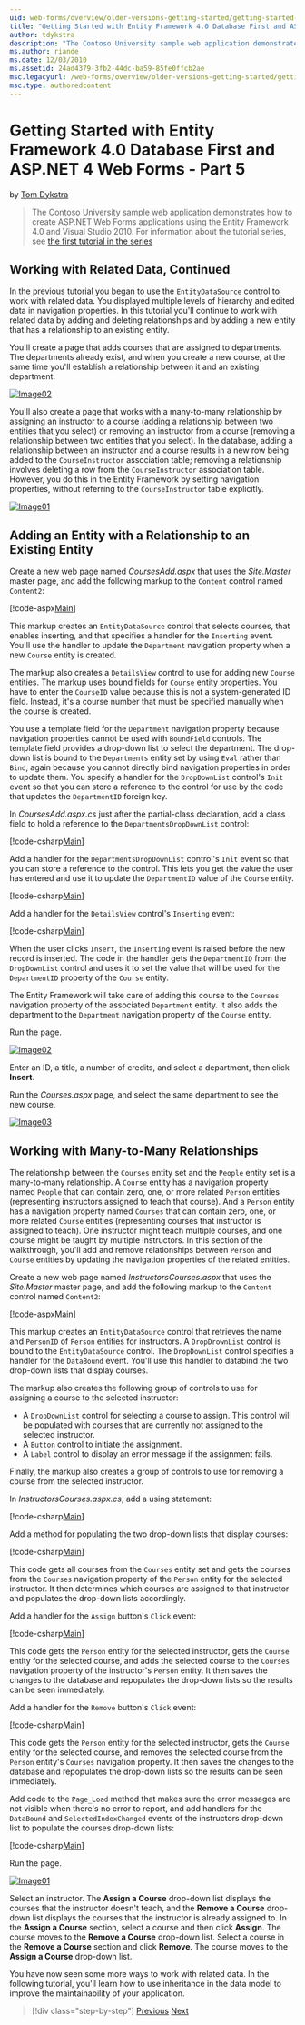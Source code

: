 ```yaml
---
uid: web-forms/overview/older-versions-getting-started/getting-started-with-ef/the-entity-framework-and-aspnet-getting-started-part-5
title: "Getting Started with Entity Framework 4.0 Database First and ASP.NET 4 Web Forms - Part 5 | Microsoft Docs"
author: tdykstra
description: "The Contoso University sample web application demonstrates how to create ASP.NET Web Forms applications using the Entity Framework. The sample application is..."
ms.author: riande
ms.date: 12/03/2010
ms.assetid: 24ad4379-3fb2-44dc-ba59-85fe0ffcb2ae
msc.legacyurl: /web-forms/overview/older-versions-getting-started/getting-started-with-ef/the-entity-framework-and-aspnet-getting-started-part-5
msc.type: authoredcontent
---
```

# Getting Started with Entity Framework 4.0 Database First and ASP.NET 4 Web Forms - Part 5

by [Tom Dykstra](https://github.com/tdykstra)

> The Contoso University sample web application demonstrates how to create ASP.NET Web Forms applications using the Entity Framework 4.0 and Visual Studio 2010. For information about the tutorial series, see [the first tutorial in the series](the-entity-framework-and-aspnet-getting-started-part-1.md)

## Working with Related Data, Continued

In the previous tutorial you began to use the `EntityDataSource` control to work with related data. You displayed multiple levels of hierarchy and edited data in navigation properties. In this tutorial you'll continue to work with related data by adding and deleting relationships and by adding a new entity that has a relationship to an existing entity.

You'll create a page that adds courses that are assigned to departments. The departments already exist, and when you create a new course, at the same time you'll establish a relationship between it and an existing department.

[![Image02](the-entity-framework-and-aspnet-getting-started-part-5/_static/image2.png)](the-entity-framework-and-aspnet-getting-started-part-5/_static/image1.png)

You'll also create a page that works with a many-to-many relationship by assigning an instructor to a course (adding a relationship between two entities that you select) or removing an instructor from a course (removing a relationship between two entities that you select). In the database, adding a relationship between an instructor and a course results in a new row being added to the `CourseInstructor` association table; removing a relationship involves deleting a row from the `CourseInstructor` association table. However, you do this in the Entity Framework by setting navigation properties, without referring to the `CourseInstructor` table explicitly.

[![Image01](the-entity-framework-and-aspnet-getting-started-part-5/_static/image4.png)](the-entity-framework-and-aspnet-getting-started-part-5/_static/image3.png)

## Adding an Entity with a Relationship to an Existing Entity

Create a new web page named *CoursesAdd.aspx* that uses the *Site.Master* master page, and add the following markup to the `Content` control named `Content2`:

[!code-aspx[Main](the-entity-framework-and-aspnet-getting-started-part-5/samples/sample1.aspx)]

This markup creates an `EntityDataSource` control that selects courses, that enables inserting, and that specifies a handler for the `Inserting` event. You'll use the handler to update the `Department` navigation property when a new `Course` entity is created.

The markup also creates a `DetailsView` control to use for adding new `Course` entities. The markup uses bound fields for `Course` entity properties. You have to enter the `CourseID` value because this is not a system-generated ID field. Instead, it's a course number that must be specified manually when the course is created.

You use a template field for the `Department` navigation property because navigation properties cannot be used with `BoundField` controls. The template field provides a drop-down list to select the department. The drop-down list is bound to the `Departments` entity set by using `Eval` rather than `Bind`, again because you cannot directly bind navigation properties in order to update them. You specify a handler for the `DropDownList` control's `Init` event so that you can store a reference to the control for use by the code that updates the `DepartmentID` foreign key.

In *CoursesAdd.aspx.cs* just after the partial-class declaration, add a class field to hold a reference to the `DepartmentsDropDownList` control:

[!code-csharp[Main](the-entity-framework-and-aspnet-getting-started-part-5/samples/sample2.cs)]

Add a handler for the `DepartmentsDropDownList` control's `Init` event so that you can store a reference to the control. This lets you get the value the user has entered and use it to update the `DepartmentID` value of the `Course` entity.

[!code-csharp[Main](the-entity-framework-and-aspnet-getting-started-part-5/samples/sample3.cs)]

Add a handler for the `DetailsView` control's `Inserting` event:

[!code-csharp[Main](the-entity-framework-and-aspnet-getting-started-part-5/samples/sample4.cs)]

When the user clicks `Insert`, the `Inserting` event is raised before the new record is inserted. The code in the handler gets the `DepartmentID` from the `DropDownList` control and uses it to set the value that will be used for the `DepartmentID` property of the `Course` entity.

The Entity Framework will take care of adding this course to the `Courses` navigation property of the associated `Department` entity. It also adds the department to the `Department` navigation property of the `Course` entity.

Run the page.

[![Image02](the-entity-framework-and-aspnet-getting-started-part-5/_static/image6.png)](the-entity-framework-and-aspnet-getting-started-part-5/_static/image5.png)

Enter an ID, a title, a number of credits, and select a department, then click **Insert**.

Run the *Courses.aspx* page, and select the same department to see the new course.

[![Image03](the-entity-framework-and-aspnet-getting-started-part-5/_static/image8.png)](the-entity-framework-and-aspnet-getting-started-part-5/_static/image7.png)

## Working with Many-to-Many Relationships

The relationship between the `Courses` entity set and the `People` entity set is a many-to-many relationship. A `Course` entity has a navigation property named `People` that can contain zero, one, or more related `Person` entities (representing instructors assigned to teach that course). And a `Person` entity has a navigation property named `Courses` that can contain zero, one, or more related `Course` entities (representing courses that instructor is assigned to teach). One instructor might teach multiple courses, and one course might be taught by multiple instructors. In this section of the walkthrough, you'll add and remove relationships between `Person` and `Course` entities by updating the navigation properties of the related entities.

Create a new web page named *InstructorsCourses.aspx* that uses the *Site.Master* master page, and add the following markup to the `Content` control named `Content2`:

[!code-aspx[Main](the-entity-framework-and-aspnet-getting-started-part-5/samples/sample5.aspx)]

This markup creates an `EntityDataSource` control that retrieves the name and `PersonID` of `Person` entities for instructors. A `DropDrownList` control is bound to the `EntityDataSource` control. The `DropDownList` control specifies a handler for the `DataBound` event. You'll use this handler to databind the two drop-down lists that display courses.

The markup also creates the following group of controls to use for assigning a course to the selected instructor:

- A `DropDownList` control for selecting a course to assign. This control will be populated with courses that are currently not assigned to the selected instructor.
- A `Button` control to initiate the assignment.
- A `Label` control to display an error message if the assignment fails.

Finally, the markup also creates a group of controls to use for removing a course from the selected instructor.

In *InstructorsCourses.aspx.cs*, add a using statement:

[!code-csharp[Main](the-entity-framework-and-aspnet-getting-started-part-5/samples/sample6.cs)]

Add a method for populating the two drop-down lists that display courses:

[!code-csharp[Main](the-entity-framework-and-aspnet-getting-started-part-5/samples/sample7.cs)]

This code gets all courses from the `Courses` entity set and gets the courses from the `Courses` navigation property of the `Person` entity for the selected instructor. It then determines which courses are assigned to that instructor and populates the drop-down lists accordingly.

Add a handler for the `Assign` button's `Click` event:

[!code-csharp[Main](the-entity-framework-and-aspnet-getting-started-part-5/samples/sample8.cs)]

This code gets the `Person` entity for the selected instructor, gets the `Course` entity for the selected course, and adds the selected course to the `Courses` navigation property of the instructor's `Person` entity. It then saves the changes to the database and repopulates the drop-down lists so the results can be seen immediately.

Add a handler for the `Remove` button's `Click` event:

[!code-csharp[Main](the-entity-framework-and-aspnet-getting-started-part-5/samples/sample9.cs)]

This code gets the `Person` entity for the selected instructor, gets the `Course` entity for the selected course, and removes the selected course from the `Person` entity's `Courses` navigation property. It then saves the changes to the database and repopulates the drop-down lists so the results can be seen immediately.

Add code to the `Page_Load` method that makes sure the error messages are not visible when there's no error to report, and add handlers for the `DataBound` and `SelectedIndexChanged` events of the instructors drop-down list to populate the courses drop-down lists:

[!code-csharp[Main](the-entity-framework-and-aspnet-getting-started-part-5/samples/sample10.cs)]

Run the page.

[![Image01](the-entity-framework-and-aspnet-getting-started-part-5/_static/image10.png)](the-entity-framework-and-aspnet-getting-started-part-5/_static/image9.png)

Select an instructor. The <strong>Assign a Course</strong> drop-down list displays the courses that the instructor doesn't teach, and the <strong>Remove a Course</strong> drop-down list displays the courses that the instructor is already assigned to. In the <strong>Assign a Course</strong> section, select a course and then click <strong>Assign</strong>. The course moves to the <strong>Remove a Course</strong> drop-down list. Select a course in the <strong>Remove a Course</strong> section and click <strong>Remove</strong><em>.</em> The course moves to the <strong>Assign a Course</strong> drop-down list.

You have now seen some more ways to work with related data. In the following tutorial, you'll learn how to use inheritance in the data model to improve the maintainability of your application.

> [!div class="step-by-step"]
> [Previous](the-entity-framework-and-aspnet-getting-started-part-4.md)
> [Next](the-entity-framework-and-aspnet-getting-started-part-6.md)
